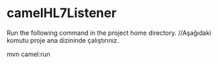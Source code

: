 # camelHL7Listener

Run the following command in the project home directory.
//Aşağıdaki komutu proje ana dizininde çalıştırınız.

mvn camel:run
